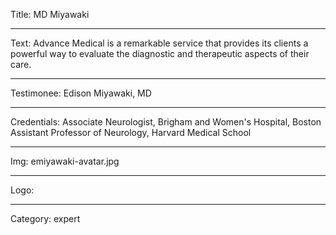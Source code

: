 Title: MD Miyawaki

----

Text: Advance Medical is a remarkable service that provides its clients a powerful way to evaluate the diagnostic and therapeutic aspects of their care.

----

Testimonee: Edison Miyawaki, MD

----

Credentials: Associate Neurologist, Brigham and Women's Hospital, Boston
Assistant Professor of Neurology, Harvard Medical School

----

Img: emiyawaki-avatar.jpg

----

Logo:

----

Category: expert

